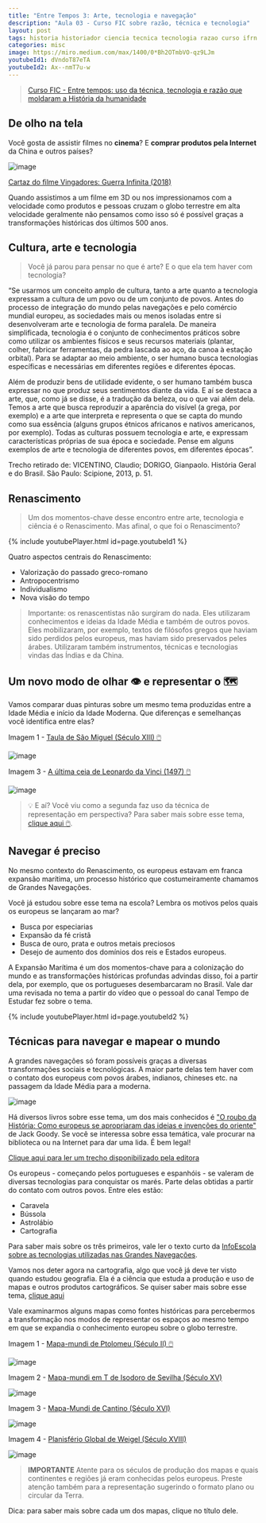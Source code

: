 ```yaml
---
title: "Entre Tempos 3: Arte, tecnologia e navegação"
description: "Aula 03 - Curso FIC sobre razão, técnica e tecnologia"
layout: post
tags: historia historiador ciencia tecnica tecnologia razao curso ifrn history fic metodo cientifico renascimento navegacao
categories: misc
image: https://miro.medium.com/max/1400/0*Bh2OTmbVO-qz9LJm
youtubeId1: dVndoT87eTA
youtubeId2: Ax--nmT7u-w
---
```


> [Curso FIC - Entre tempos: uso da técnica, tecnologia e razão que moldaram a História da humanidade](https://0jonjo.github.io/_pages/entre-tempos/)

## De olho na tela

Você gosta de assistir filmes no **cinema**? E **comprar produtos pela Internet** da China e outros países?

![image](https://is2-ssl.mzstatic.com/image/thumb/Video115/v4/da/3c/76/da3c76e5-2c64-61d2-5b4c-312d422d2631/pr_source.lsr/268x0w.png)

[Cartaz do filme Vingadores: Guerra Infinita (2018)](https://pt.wikipedia.org/wiki/Avengers:_Infinity_War)

Quando assistimos a um filme em 3D ou nos impressionamos com a velocidade como produtos e pessoas cruzam o globo terrestre em alta velocidade geralmente não pensamos como isso só é possível graças a transformações históricas dos últimos 500 anos.

## Cultura, arte e tecnologia

> Você já parou para pensar no que é arte? E o que ela tem haver com tecnologia?

“Se usarmos um conceito amplo de cultura, tanto a arte quanto a tecnologia expressam a cultura de um povo ou de um conjunto de povos. Antes do processo de integração do mundo pelas navegações e pelo comércio mundial europeu, as sociedades mais ou menos isoladas entre si desenvolveram arte e tecnologia de forma paralela. De maneira simplificada, tecnologia é o conjunto de conhecimentos práticos sobre como utilizar os ambientes físicos e seus recursos materiais (plantar, colher, fabricar ferramentas, da pedra lascada ao aço, da canoa à estação orbital). Para se adaptar ao meio ambiente, o ser humano busca tecnologias específicas e necessárias em diferentes regiões e diferentes épocas.

Além de produzir bens de utilidade evidente, o ser humano também busca expressar no que produz seus sentimentos diante da vida. E aí se destaca a arte, que, como já se disse, é a tradução da beleza, ou o que vai além dela. Temos a arte que busca reproduzir a aparência do visível (a grega, por exemplo) e a arte que interpreta e representa o que se capta do mundo como sua essência (alguns grupos étnicos africanos e nativos americanos, por exemplo). Todas as culturas possuem tecnologia e arte, e expressam características próprias de sua época e sociedade. Pense em alguns exemplos de arte e tecnologia de diferentes povos, em diferentes épocas”.

Trecho retirado de: VICENTINO, Claudio; DORIGO, Gianpaolo. História Geral e do Brasil. São Paulo: Scipione, 2013, p. 51.

## Renascimento

> Um dos momentos-chave desse encontro entre arte, tecnologia e ciência é o Renascimento. Mas afinal, o que foi o Renascimento?

{% include youtubePlayer.html id=page.youtubeId1 %}

Quatro aspectos centrais do Renascimento:
- Valorização do passado greco-romano
- Antropocentrismo
- Individualismo
- Nova visão do tempo

> Importante: os renascentistas não surgiram do nada. Eles utilizaram conhecimentos e ideias da Idade Média e também de outros povos. Eles mobilizaram, por exemplo, textos de filósofos gregos que haviam sido perdidos pelos europeus, mas haviam sido preservados peles árabes. Utilizaram também instrumentos, técnicas e tecnologias vindas das Índias e da China.

## Um novo modo de olhar 👁️ e representar o 🗺️

Vamos comparar duas pinturas sobre um mesmo tema produzidas entre a Idade Média e início da Idade Moderna. Que diferenças e semelhanças você identifica entre elas?

Imagem 1 - [Taula de São Miguel (Século XIII) 🖱️](https://www.ricardocosta.com/artigo/taula-de-sant-miquel-sec-xiii-do-mestre-de-soriguerola-baixa-cerdanha-catalunha)

![image](https://www.ricardocosta.com/sites/default/files/imagens/taula/taula2.jpg)

Imagem 3 - [A última ceia de Leonardo da Vinci (1497) 🖱️](https://www.infoescola.com/pintura/a-ultima-ceia/)

![image](https://veja.abril.com.br/wp-content/uploads/2016/06/ultima-ceia-leonardo-da-vinci-original.jpeg?quality=70&strip=info)

> 💡 E aí? Você viu como a segunda faz uso da técnica de representação em perspectiva? Para saber mais sobre esse tema, [clique aqui 🖱️](https://comodesenharbemfeito.com.br/desenho-em-perspectiva/).

## Navegar é preciso

No mesmo contexto do Renascimento, os europeus estavam em franca expansão marítima, um processo histórico que costumeiramente chamamos de Grandes Navegações.

Você já estudou sobre esse tema na escola? Lembra os motivos pelos quais os europeus se lançaram ao mar?

- Busca por especiarias 
- Expansão da fé cristã
- Busca de ouro, prata e outros metais preciosos
- Desejo de aumento dos domínios dos reis e Estados europeus.

A Expansão Marítima é um dos momentos-chave para a colonização do mundo e as transformações históricas profundas advindas disso, foi a partir dela, por exemplo, que os portugueses desembarcaram no Brasil. Vale dar uma revisada no tema a partir do vídeo que o pessoal do canal Tempo de Estudar fez sobre o tema. 

{% include youtubePlayer.html id=page.youtubeId2 %}

## Técnicas para navegar e mapear o mundo

A grandes navegações só foram possíveis graças a diversas transformações sociais e tecnológicas. A maior parte delas tem haver com o contato dos europeus com povos árabes, indianos, chineses etc. na passagem da Idade Média para a moderna.

![image](https://images-na.ssl-images-amazon.com/images/I/51BQuT3bSaL._SX346_BO1,204,203,200_.jpg)

 Há diversos livros sobre esse tema, um dos mais conhecidos é ["O roubo da História: Como europeus se apropriaram das ideias e invenções do oriente"](https://www.editoracontexto.com.br/produto/o-roubo-da-historia-como-os-europeus-se-apropriaram-das-ideias-e-invencoes-do-o/1496670) de Jack Goody. Se você se interessa sobre essa temática, vale procurar na biblioteca ou na Internet para dar uma lida. É bem legal!

 [Clique aqui para ler um trecho disponibilizado pela editora](https://www.dropbox.com/s/09sgslwdr7bxahj/Leia%20um%20trecho-Roubo%20da%20Hist%C3%B3ria.pdf?dl=0)

 Os europeus - começando pelos portugueses e espanhóis - se valeram de diversas tecnologias para conquistar os marés. Parte delas obtidas a partir do contato com outros povos. Entre eles estão:

 - Caravela
 - Bússola
 - Astrolábio
 - Cartografia

 Para saber mais sobre os três primeiros, vale ler o texto curto da [InfoEscola sobre as tecnologias utilizadas nas Grandes Navegações](https://www.infoescola.com/historia/avancos-tecnologicos-nas-grandes-navegacoes/).

 Vamos nos deter agora na cartografia, algo que você já deve ter visto quando estudou geografia. Ela é a ciência que estuda a produção e uso de mapas e outros produtos cartográficos. Se quiser saber mais sobre esse tema, [clique aqui](https://mundoeducacao.uol.com.br/geografia/cartografia.htm) 
 
 Vale examinarmos alguns mapas como fontes históricas para percebermos a transformação nos modos de representar os espaços ao mesmo tempo em que se expandia o conhecimento europeu sobre o globo terrestre.

 Imagem 1 - [Mapa-mundi de Ptolomeu (Século II) 🖱️](https://www.ricardocosta.com/artigo/taula-de-sant-miquel-sec-xiii-do-mestre-de-soriguerola-baixa-cerdanha-catalunha)

![image](http://archivo.lavoz.com.ar/anexos/imagen/07/49621.jpg)

Imagem 2 - [Mapa-mundi em T de Isodoro de Sevilha (Século XV)](https://pt.khanacademy.org/humanities/approaches-to-art-history/approaches-art-history/brief-histories-art-and-culture/a/what-maps-tell-us2)

![image](https://cdn.kastatic.org/ka-perseus-images/28b23ec19c2d167c13ea3a1592468762f4d97bca.jpg)

Imagem 3 - [Mapa-Mundi de Cantino (Século XVI)](https://medium.com/petrobras/5-mapas-que-explicam-como-as-sociedades-viam-o-mundo-a98eb4155e79)

![image](https://miro.medium.com/max/1400/0*Bh2OTmbVO-qz9LJm)

Imagem 4 - [Planisfério Global de Weigel (Século XVIII)](https://atlasescolar.ibge.gov.br/conceitos-gerais/historia-da-cartografia/a-era-moderna.html)

![image](https://www.oldworldauctions.com/dynamic/images/138/lots/138-029A.jpg)


> **IMPORTANTE** Atente para os séculos de produção dos mapas e quais continentes e regiões já eram conhecidas pelos europeus. Preste atenção também para a representação sugerindo o formato plano ou circular da Terra. 

Dica: para saber mais sobre cada um dos mapas, clique no título dele.

